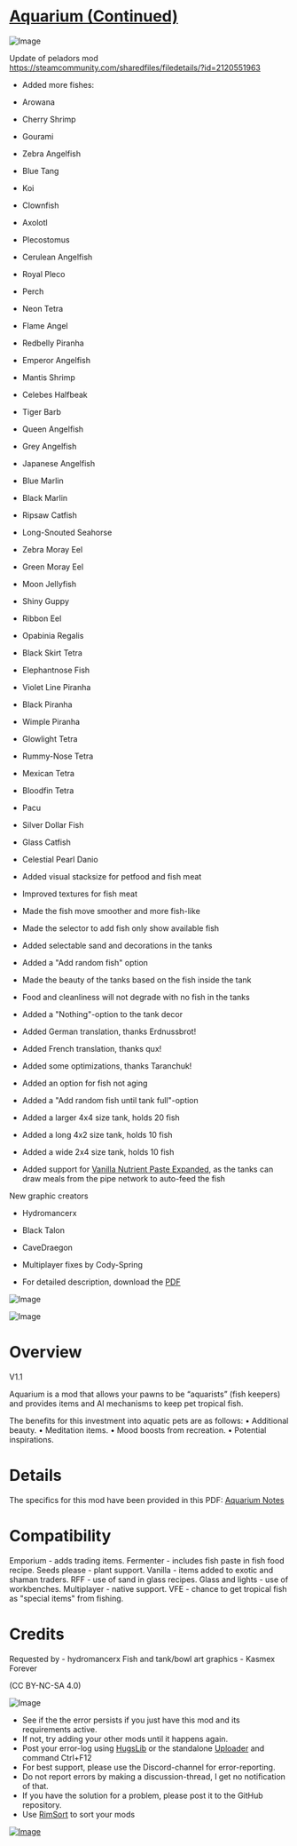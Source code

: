 # [Aquarium (Continued)](https://steamcommunity.com/sharedfiles/filedetails/?id=2194463553)

![Image](https://i.imgur.com/buuPQel.png)

Update of peladors mod
https://steamcommunity.com/sharedfiles/filedetails/?id=2120551963

- Added more fishes:


-  Arowana
-  Cherry Shrimp
-  Gourami
-  Zebra Angelfish
-  Blue Tang
-  Koi
-  Clownfish
-  Axolotl
-  Plecostomus
-  Cerulean Angelfish
-  Royal Pleco
-  Perch
-  Neon Tetra
-  Flame Angel
-  Redbelly Piranha
-  Emperor Angelfish
-  Mantis Shrimp
-  Celebes Halfbeak
-  Tiger Barb
-  Queen Angelfish
-  Grey Angelfish
-  Japanese Angelfish
-  Blue Marlin
-  Black Marlin
-  Ripsaw Catfish
-  Long-Snouted Seahorse
-  Zebra Moray Eel
-  Green Moray Eel
-  Moon Jellyfish
-  Shiny Guppy
-  Ribbon Eel
-  Opabinia Regalis
-  Black Skirt Tetra
-  Elephantnose Fish
-  Violet Line Piranha
-  Black Piranha
-  Wimple Piranha
-  Glowlight Tetra
-  Rummy-Nose Tetra
-  Mexican Tetra
-  Bloodfin Tetra
-  Pacu
-  Silver Dollar Fish
-  Glass Catfish
-  Celestial Pearl Danio



- Added visual stacksize for petfood and fish meat
- Improved textures for fish meat
- Made the fish move smoother and more fish-like
- Made the selector to add fish only show available fish
- Added selectable sand and decorations in the tanks
- Added a "Add random fish" option
- Made the beauty of the tanks based on the fish inside the tank
- Food and cleanliness will not degrade with no fish in the tanks
- Added a "Nothing"-option to the tank decor
- Added German translation, thanks Erdnussbrot!
- Added French translation, thanks qux!
- Added some optimizations, thanks Taranchuk!
- Added an option for fish not aging
- Added a "Add random fish until tank full"-option
- Added a larger 4x4 size tank, holds 20 fish
- Added a long 4x2 size tank, holds 10 fish
- Added a wide 2x4 size tank, holds 10 fish
- Added support for [Vanilla Nutrient Paste Expanded](https://steamcommunity.com/sharedfiles/filedetails/?id=2920385763), as the tanks can draw meals from the pipe network to auto-feed the fish

New graphic creators


-  Hydromancerx
-  Black Talon
-  CaveDraegon



- Multiplayer fixes by Cody-Spring
- For detailed description, download the [PDF](https://github.com/emipa606/Aquarium/raw/main/Source/Aquarium.pdf)

![Image](https://i.imgur.com/pufA0kM.png)
	
![Image](https://i.imgur.com/Z4GOv8H.png)

# Overview
 V1.1

Aquarium is a mod that allows your pawns to be “aquarists” (fish keepers) and provides items and AI mechanisms to keep pet tropical fish.

The benefits for this investment into aquatic pets are as follows:
•	Additional beauty.
•	Meditation items.
•	Mood boosts from recreation.
•	Potential inspirations.

# Details


The specifics for this mod have been provided in this PDF: [Aquarium Notes](https://1drv.ms/b/s!Au3GsmKyQkDYjKlj3xh-1Vd3lD0mlg?e=y5MUhb)

# Compatibility


Emporium - adds trading items.
Fermenter - includes fish paste in fish food recipe.
Seeds please - plant support.
Vanilla - items added to exotic and shaman traders.
RFF - use of sand in glass recipes.
Glass and lights - use of workbenches.
Multiplayer - native support.
VFE - chance to get tropical fish as "special items" from fishing.

# Credits


Requested by - hydromancerx
Fish and tank/bowl art graphics - Kasmex Forever


(CC BY-NC-SA 4.0)


![Image](https://i.imgur.com/PwoNOj4.png)



-  See if the the error persists if you just have this mod and its requirements active.
-  If not, try adding your other mods until it happens again.
-  Post your error-log using [HugsLib](https://steamcommunity.com/workshop/filedetails/?id=818773962) or the standalone [Uploader](https://steamcommunity.com/sharedfiles/filedetails/?id=2873415404) and command Ctrl+F12
-  For best support, please use the Discord-channel for error-reporting.
-  Do not report errors by making a discussion-thread, I get no notification of that.
-  If you have the solution for a problem, please post it to the GitHub repository.
-  Use [RimSort](https://github.com/RimSort/RimSort/releases/latest) to sort your mods



[![Image](https://img.shields.io/github/v/release/emipa606/Aquarium?label=latest%20version&style=plastic&color=9f1111&labelColor=black)](https://steamcommunity.com/sharedfiles/filedetails/changelog/2194463553)
